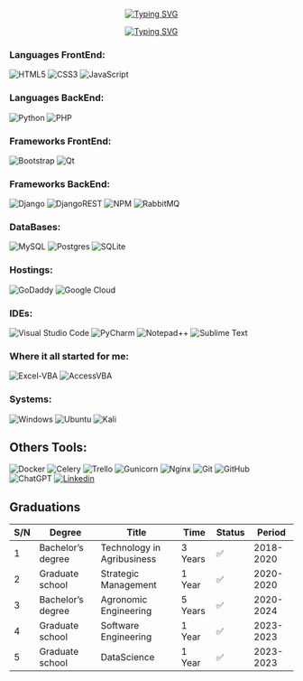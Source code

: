 <p align="center">
  <a href="https://git.io/typing-svg"><img src="https://readme-typing-svg.demolab.com?font=Montserrat&size=25&pause=1000&color=00F706&center=true&vCenter=true&repeat=false&width=640&height=30&lines=Rayan+Cavalheiro" alt="Typing SVG" /></a>
</p>
<p align="center">
  <a href="https://git.io/typing-svg"><img src="https://readme-typing-svg.demolab.com?font=Montserrat&size=22&pause=1000&color=00F706&center=true&vCenter=true&width=640&height=70&lines=Back-End+Engineer;Passionate+about+developing+with+Python%2FDjango;2%2B+years+of+web+development+experience;Always+looking+for+continuous+learning." alt="Typing SVG" /></a></p>
    
### Languages FrontEnd:
![HTML5](https://img.shields.io/badge/html5-%23E34F26.svg?style=for-the-badge&logo=html5&logoColor=white)
![CSS3](https://img.shields.io/badge/css3-%231572B6.svg?style=for-the-badge&logo=css3&logoColor=white)
![JavaScript](https://img.shields.io/badge/javascript-%23323330.svg?style=for-the-badge&logo=javascript&logoColor=%23F7DF1E)
### Languages BackEnd:
![Python](https://img.shields.io/badge/python-3670A0?style=for-the-badge&logo=python&logoColor=ffdd54)
![PHP](https://img.shields.io/badge/php-%23777BB4.svg?style=for-the-badge&logo=php&logoColor=white)
### Frameworks FrontEnd:
![Bootstrap](https://img.shields.io/badge/bootstrap-%238511FA.svg?style=for-the-badge&logo=bootstrap&logoColor=white) ![Qt](https://img.shields.io/badge/Qt-%23217346.svg?style=for-the-badge&logo=Qt&logoColor=white)
### Frameworks BackEnd:
![Django](https://img.shields.io/badge/django-%23092E20.svg?style=for-the-badge&logo=django&logoColor=white) ![DjangoREST](https://img.shields.io/badge/DJANGO-REST-ff1709?style=for-the-badge&logo=django&logoColor=white&color=ff1709&labelColor=gray) ![NPM](https://img.shields.io/badge/NPM-%23CB3837.svg?style=for-the-badge&logo=npm&logoColor=white) ![RabbitMQ](https://img.shields.io/badge/Rabbitmq-FF6600?style=for-the-badge&logo=rabbitmq&logoColor=white)
### DataBases:
![MySQL](https://img.shields.io/badge/mysql-%2300f.svg?style=for-the-badge&logo=mysql&logoColor=white) ![Postgres](https://img.shields.io/badge/postgres-%23316192.svg?style=for-the-badge&logo=postgresql&logoColor=white) ![SQLite](https://img.shields.io/badge/sqlite-%2307405e.svg?style=for-the-badge&logo=sqlite&logoColor=white)
### Hostings:
![GoDaddy](https://img.shields.io/badge/GoDaddy-blue?style=for-the-badge&logo=GoDaddy&logoColor=white)
![Google Cloud](https://img.shields.io/badge/GoogleCloud-%234285F4.svg?style=for-the-badge&logo=google-cloud&logoColor=white)
### IDEs:
![Visual Studio Code](https://img.shields.io/badge/Visual%20Studio%20Code-0078d7.svg?style=for-the-badge&logo=visual-studio-code&logoColor=white)
![PyCharm](https://img.shields.io/badge/pycharm-143?style=for-the-badge&logo=pycharm&logoColor=black&color=black&labelColor=green)
![Notepad++](https://img.shields.io/badge/Notepad++-90E59A.svg?style=for-the-badge&logo=notepad%2b%2b&logoColor=black)
![Sublime Text](https://img.shields.io/badge/sublime_text-%23575757.svg?style=for-the-badge&logo=sublime-text&logoColor=important)
### Where it all started for me:
![Excel-VBA](https://img.shields.io/badge/%20Excel-VBA-b?style=for-the-badge&logo=microsoftexcel&logoColor=white&labelColor=darkgreen&color=black)
![AccessVBA](https://img.shields.io/badge/Access-VBA-b?style=for-the-badge&logo=MicrosoftAccess&logoColor=white&labelColor=darkred&color=black)
### Systems:
![Windows](https://img.shields.io/badge/Windows10-0078D6?style=for-the-badge&logo=windows&logoColor=white)
![Ubuntu](https://img.shields.io/badge/Ubuntu-E95420?style=for-the-badge&logo=ubuntu&logoColor=white)
![Kali](https://img.shields.io/badge/Kali-268BEE?style=for-the-badge&logo=kalilinux&logoColor=white)

## Others Tools:
![Docker](https://img.shields.io/badge/docker-%230db7ed.svg?style=for-the-badge&logo=docker&logoColor=white)
![Celery](https://img.shields.io/badge/Celery-b?style=for-the-badge&logo=celery&logoColor=white&labelColor=green&color=green)
![Trello](https://img.shields.io/badge/Trello-%23026AA7.svg?style=for-the-badge&logo=Trello&logoColor=white)
![Gunicorn](https://img.shields.io/badge/gunicorn-%298729.svg?style=for-the-badge&logo=gunicorn&logoColor=white)
![Nginx](https://img.shields.io/badge/nginx-%23009639.svg?style=for-the-badge&logo=nginx&logoColor=white)
![Git](https://img.shields.io/badge/git-%23F05033.svg?style=for-the-badge&logo=git&logoColor=white)
![GitHub](https://img.shields.io/badge/github-%23121011.svg?style=for-the-badge&logo=github&logoColor=white)
![ChatGPT](https://img.shields.io/badge/chatGPT-74aa9c?style=for-the-badge&logo=openai&logoColor=white)
<a target="_blank" href="https://www.linkedin.com/in/rayanmpc">![Linkedin](https://img.shields.io/badge/Linkedin-d?style=for-the-badge&logo=linkedin&logoColor=white&color=blue&link=https%3A%2F%2Flinkedin.com%2Fin%2Frayanmpc)</a>

## Graduations

| S/N | Degree                 | Title                                  | Time        | Status     | Period        | 
| --- | ---------------------- | -------------------------------------- | ----------- | ---------- |-------------- |
| 1   | Bachelor’s degree      | Technology in Agribusiness             | 3 Years     | ✅  | 2018-2020     | 
| 2   | Graduate school        | Strategic Management                   | 1 Year      | ✅  | 2020-2020     |
| 3   | Bachelor’s degree      | Agronomic Engineering                  | 5 Years     | ✅   | 2020-2024     |
| 4   | Graduate school        | Software Engineering                   | 1 Year      | ✅   | 2023-2023     |
| 5   | Graduate school        | DataScience                            | 1 Year      | ✅   | 2023-2023     |
